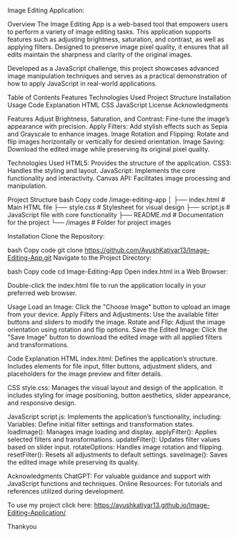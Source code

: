 Image Editing Application:

Overview
The Image Editing App is a web-based tool that empowers users to perform a variety of image editing tasks. This application supports features such as adjusting brightness, saturation, and contrast, as well as applying filters. Designed to preserve image pixel quality, it ensures that all edits maintain the sharpness and clarity of the original images.

Developed as a JavaScript challenge, this project showcases advanced image manipulation techniques and serves as a practical demonstration of how to apply JavaScript in real-world applications.

Table of Contents
Features
Technologies Used
Project Structure
Installation
Usage
Code Explanation
HTML
CSS
JavaScript
License
Acknowledgments

Features
Adjust Brightness, Saturation, and Contrast: Fine-tune the image’s appearance with precision.
Apply Filters: Add stylish effects such as Sepia and Grayscale to enhance images.
Image Rotation and Flipping: Rotate and flip images horizontally or vertically for desired orientation.
Image Saving: Download the edited image while preserving its original pixel quality.

Technologies Used
HTML5: Provides the structure of the application.
CSS3: Handles the styling and layout.
JavaScript: Implements the core functionality and interactivity.
Canvas API: Facilitates image processing and manipulation.

Project Structure
bash
Copy code
/image-editing-app
│
├── index.html        # Main HTML file
├── style.css         # Stylesheet for visual design
├── script.js         # JavaScript file with core functionality
├── README.md         # Documentation for the project
└── /images           # Folder for project images

Installation
Clone the Repository:

bash
Copy code
git clone https://github.com/AyushKatiyar13/Image-Editing-App.git
Navigate to the Project Directory:

bash
Copy code
cd Image-Editing-App
Open index.html in a Web Browser:

Double-click the index.html file to run the application locally in your preferred web browser.

Usage
Load an Image: Click the "Choose Image" button to upload an image from your device.
Apply Filters and Adjustments: Use the available filter buttons and sliders to modify the image.
Rotate and Flip: Adjust the image orientation using rotation and flip options.
Save the Edited Image: Click the "Save Image" button to download the edited image with all applied filters and transformations.

Code Explanation
HTML
index.html: Defines the application’s structure. Includes elements for file input, filter buttons, adjustment sliders, and placeholders for the image preview and filter details.

CSS
style.css: Manages the visual layout and design of the application. It includes styling for image positioning, button aesthetics, slider appearance, and responsive design.

JavaScript
script.js: Implements the application’s functionality, including:
Variables: Define initial filter settings and transformation states.
loadImage(): Manages image loading and display.
applyFilter(): Applies selected filters and transformations.
updateFilter(): Updates filter values based on slider input.
rotateOptions: Handles image rotation and flipping.
resetFilter(): Resets all adjustments to default settings.
saveImage(): Saves the edited image while preserving its quality.

Acknowledgments
ChatGPT: For valuable guidance and support with JavaScript functions and techniques.
Online Resources: For tutorials and references utilized during development.

To use my project click here: https://ayushkatiyar13.github.io/Image-Editing-Application/

Thankyou 
